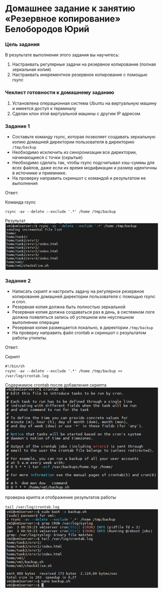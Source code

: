 # Домашнее задание к занятию «Резервное копирование» Белобородов Юрий

### Цель задания
В результате выполнения этого задания вы научитесь:
1. Настраивать регулярные задачи на резервное копирование (полная зеркальная копия)
2. Настраивать инкрементное резервное копирование с помощью rsync


### Чеклист готовности к домашнему заданию

1. Установлена операционная система Ubuntu на виртуальную машину и имеется доступ к терминалу
2. Сделан клон этой виртуальной машины с другим IP адресом


### Задание 1
- Составьте команду rsync, которая позволяет создавать зеркальную копию домашней директории пользователя в директорию `/tmp/backup`
- Необходимо исключить из синхронизации все директории, начинающиеся с точки (скрытые)
- Необходимо сделать так, чтобы rsync подсчитывал хэш-суммы для всех файлов, даже если их время модификации и размер идентичны в источнике и приемнике.
- На проверку направить скриншот с командой и результатом ее выполнения

Ответ:

Команда rsync
```
rsync -av --delete --exclude '.*' /home /tmp/backup
```
Результат
![1-1_commandrsync.png](https://github.com/Zikin18/SYS-25_10.03/blob/master/1-1_commandrsync.png)


### Задание 2
- Написать скрипт и настроить задачу на регулярное резервное копирование домашней директории пользователя с помощью rsync и cron.
- Резервная копия должна быть полностью зеркальной
- Резервная копия должна создаваться раз в день, в системном логе должна появляться запись об успешном или неуспешном выполнении операции
- Резервная копия размещается локально, в директории `/tmp/backup`
- На проверку направить файл crontab и скриншот с результатом работы утилиты.

Ответ:

Скрипт
```
#!/bin/sh
rsync -av --delete --exclude '.*' /home /tmp/backup >> /var/log/crontab.log

```

Содержимое crontab после добавления скрипта
![2-1_crontab.png](https://github.com/Zikin18/SYS-25_10.03/blob/master/2-1_crontab.png)

проверка крипта и отображение результатов работы

`tail /var/log/crontab.log`
![2-2_log_result.png](https://github.com/Zikin18/SYS-25_10.03/blob/master/2-2_log_result.png)
